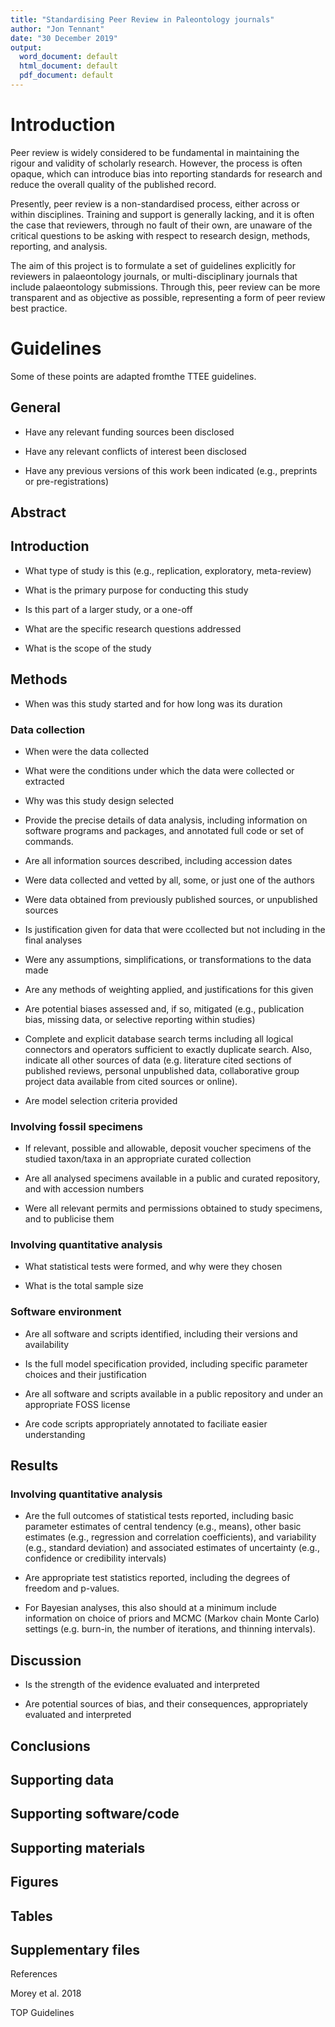 ```yaml
---
title: "Standardising Peer Review in Paleontology journals"
author: "Jon Tennant"
date: "30 December 2019"
output:
  word_document: default
  html_document: default
  pdf_document: default
---
```


# Introduction

Peer review is widely considered to be fundamental in maintaining the rigour and validity of scholarly research. However, the process is often opaque, which can introduce bias into reporting standards for research and reduce the overall quality of the published record.

Presently, peer review is a non-standardised process, either across or within disciplines. Training and support is generally lacking, and it is often the case that reviewers, through no fault of their own, are unaware of the critical questions to be asking with respect to research design, methods, reporting, and analysis.

The aim of this project is to formulate a set of guidelines explicitly for reviewers in palaeontology journals, or multi-disciplinary journals that include palaeontology submissions. Through this, peer review can be more transparent and as objective as possible, representing a form of peer review best practice.

# Guidelines

Some of these points are adapted fromthe TTEE guidelines.

## General 

* Have any relevant funding sources been disclosed

* Have any relevant conflicts of interest been disclosed

* Have any previous versions of this work been indicated (e.g., preprints or pre-registrations)


## Abstract


## Introduction

* What type of study is this (e.g., replication, exploratory, meta-review)

* What is the primary purpose for conducting this study

* Is this part of a larger study, or a one-off

* What are the specific research questions addressed

* What is the scope of the study

## Methods

* When was this study started and for how long was its duration

### Data collection

* When were the data collected

* What were the conditions under which the data were collected or extracted

* Why was this study design selected

* Provide the precise details of data analysis, including information on software programs and packages, and annotated full code or set of commands.

* Are all information sources described, including accession dates

* Were data collected and vetted by all, some, or just one of the authors

* Were data obtained from previously published sources, or unpublished sources

* Is justification given for data that were ccollected but not including in the final analyses

* Were any assumptions, simplifications, or transformations to the data made

* Are any methods of weighting applied, and justifications for this given

* Are potential biases assessed and, if so, mitigated (e.g., publication bias, missing data, or selective reporting within studies)

* Complete and explicit database search terms including all logical connectors and operators sufficient to exactly duplicate search. Also, indicate all other sources of data (e.g. literature cited sections of published reviews, personal unpublished data, collaborative group project data available from cited sources or online).

* Are model selection criteria provided

### Involving fossil specimens

* If relevant, possible and allowable, deposit voucher specimens of the studied taxon/taxa in an appropriate curated collection 

* Are all analysed specimens available in a public and curated repository, and with accession numbers

* Were all relevant permits and permissions obtained to study specimens, and to publicise them

### Involving quantitative analysis

* What statistical tests were formed, and why were they chosen

* What is the total sample size

### Software environment

* Are all software and scripts identified, including their versions and availability

* Is the full model specification provided, including specific parameter choices and their justification

* Are all software and scripts available in a public repository and under an appropriate FOSS license

* Are code scripts appropriately annotated to faciliate easier understanding



## Results


### Involving quantitative analysis

* Are the full outcomes of statistical tests reported, including basic parameter estimates of central tendency (e.g., means), other basic estimates (e.g., regression and correlation coefficients), and variability (e.g., standard deviation) and associated estimates of uncertainty (e.g., confidence or credibility intervals)

* Are appropriate test statistics reported, including the degrees of freedom and p-values.

* For Bayesian analyses, this also should at a minimum include information on choice of priors and MCMC (Markov chain Monte Carlo) settings (e.g. burn-in, the number of iterations, and thinning intervals). 


## Discussion

* Is the strength of the evidence evaluated and interpreted

* Are potential sources of bias, and their consequences, appropriately evaluated and interpreted


## Conclusions


## Supporting data


## Supporting software/code


## Supporting materials


## Figures


## Tables


## Supplementary files



References

Morey et al. 2018

TOP Guidelines
